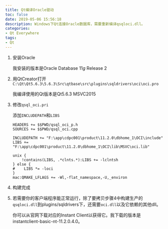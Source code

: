 ```yaml
---
title: Qt编译Oracle驱动
toc: false
date: 2019-05-06 15:56:18
description: Windows下Qt连接Oracle数据库，需要重新编译qsqloci.dll。
categories:
- Qt Everywhere
tags:
- Qt
---
```

1. 安装Oracle

   我安装的版本是Oracle Database 11*g* Release 2

2. 用QtCreator打开`C:\Qt\Qt5.6.3\5.6.3\Src\qtbase\src\plugins\sqldrivers\oci\oci.pro`

   我编译使用的Qt版本是Qt5.6.3 MSVC2015

3. 修改`qsql_oci.pri`

   添加`INCLUDEPATH`和`LIBS`

   ```
   HEADERS += $$PWD/qsql_oci_p.h
   SOURCES += $$PWD/qsql_oci.cpp
   
   INCLUDEPATH += "F:\app\cdpc001\product\11.2.0\dbhome_1\OCI\include"
   LIBS += "F:\app\cdpc001\product\11.2.0\dbhome_1\OCI\lib\MSVC\oci.lib"
   
   unix {
       !contains(LIBS, .*clnts.*):LIBS += -lclntsh
   } else {
   #    LIBS *= -loci
   }
   mac:QMAKE_LFLAGS += -Wl,-flat_namespace,-U,_environ
   
   ```

4. 构建完成

5. 若需要你的客户端程序能正常运行，除了要拷贝步骤4中构建生产的`qsqloci.dll`到plugins/sqldrivers下，还需要`oci.dll`以及它依赖的其他dll。

   你可以从官网下载对应的Instant Client以获得它。我下载的版本是instantclient-basic-nt-11.2.0.4.0。

